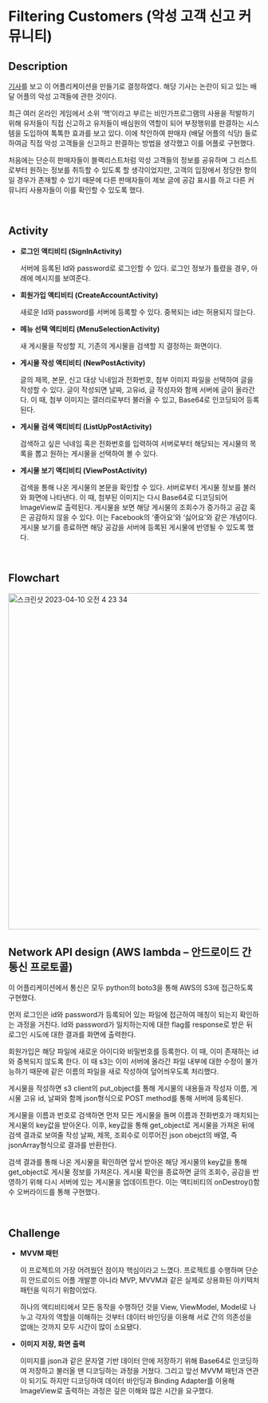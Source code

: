 # Filtering Customers (악성 고객 신고 커뮤니티)

## Description
[기사](https://www.youtube.com/watch?v=uD4xbRCqR00)를 보고 이 어플리케이션을 만들기로 결정하였다. 해당 기사는 논란이 되고 있는 배달 어플의 악성 고객들에 관한 것이다. 

최근 여러 온라인 게임에서 소위 ‘핵’이라고 부르는 비인가프로그램의 사용을 적발하기 위해 유저들이 직접 신고하고 유저들이 배심원의 역할이 되어 부정행위를 판결하는 시스템을
도입하여 톡톡한 효과를 보고 있다. 이에 착안하여 판매자 (배달 어플의 식당) 들로 하여금 직접 악성 고객들을 신고하고 판결하는 방법을 생각했고 이를 어플로 구현했다.

처음에는 단순히 판매자들이 블랙리스트처럼 악성 고객들의 정보를 공유하며 그 리스트로부터 원하는 정보를 취득할 수 있도록 할 생각이었지만, 고객의 입장에서 정당한 항의일 경우가 존재할 수 있기 때문에 다른 판매자들이 제보 글에 공감 표시를 하고 다른 커뮤니티 사용자들이 이를 확인할 수 있도록 했다.

<br>

## Activity
* __로그인 액티비티 (SignInActivity)__

    서버에 등록된 Id와 password로 로그인할 수 있다. 로그인 정보가 틀렸을 경우, 아래에 메시지를 보여준다.


* __회원가입 액티비티 (CreateAccountActivity)__
    
    새로운 Id와 password를 서버에 등록할 수 있다. 중복되는 id는 허용되지 않는다.

* __메뉴 선택 액티비티 (MenuSelectionActivity)__

    새 게시물을 작성할 지, 기존의 게시물을 검색할 지 결정하는 화면이다.

* __게시물 작성 액티비티 (NewPostActivity)__

    글의 제목, 본문, 신고 대상 닉네임과 전화번호, 첨부 이미지 파일을 선택하여 글을 작성할 수 있다. 글이 작성되면 날짜, 고유id, 글 작성자와 함께 서버에 글이 올라간다. 이 때, 첨부 이미지는 갤러리로부터 불러올 수 있고, Base64로 인코딩되어 등록된다.

* __게시물 검색 액티비티 (ListUpPostActivity)__

    검색하고 싶은 닉네임 혹은 전화번호를 입력하여 서버로부터 해당되는 게시물의 목록을 뽑고 원하는 게시물을 선택하여 볼 수 있다.

* __게시물 보기 액티비티 (ViewPostActivity)__

    검색을 통해 나온 게시물의 본문을 확인할 수 있다. 서버로부터 게시물 정보를 불러와 화면에 나타낸다. 이 때, 첨부된 이미지는 다시 Base64로 디코딩되어 ImageView로 출력된다. 게시물을 보면 해당 게시물의 조회수가 증가하고 공감 혹은 공감하지 않을 수 있다. 이는 Facebook의 ‘좋아요’와 ‘싫어요’와 같은 개념이다. 게시물 보기를 종료하면 해당 공감을 서버에 등록된 게시물에 반영될 수 있도록 했다.

<br>

## Flowchart
<img width="675" alt="스크린샷 2023-04-10 오전 4 23 34" src="https://user-images.githubusercontent.com/50101334/230792855-45d16889-2dab-476d-ab19-fe542f71f594.png">


<br>

## Network API design (AWS lambda – 안드로이드 간 통신 프로토콜)
이 어플리케이션에서 통신은 모두 python의 boto3을 통해 AWS의 S3에 접근하도록 구현했다.

먼저 로그인은 id와 password가 등록되어 있는 파일에 접근하여 매칭이 되는지 확인하는 과정을 거친다. Id와 password가 일치하는지에 대한 flag를 response로 받은 뒤 로그인 시도에 대한 결과를 화면에 출력한다.

회원가입은 해당 파일에 새로운 아이디와 비밀번호를 등록한다. 이 때, 이미 존재하는 id와 중복되지 않도록 한다. 이 때 s3는 이미 서버에 올라간 파일 내부에 대한 수정이 불가능하기 때문에 같은 이름의 파일을 새로 작성하여 덮어씌우도록 처리했다.

게시물을 작성하면 s3 client의 put_object를 통해 게시물의 내용들과 작성자 이름, 게시물 고유 id, 날짜와 함께 json형식으로 POST method를 통해 서버에 등록된다.

게시물을 이름과 번호로 검색하면 먼저 모든 게시물을 돌며 이름과 전화번호가 매치되는 게시물의 key값을 받아온다. 이후, key값을 통해 get_object로 게시물을 가져온 뒤에 검색 결과로 보여줄 작성 날짜, 제목, 조회수로 이루어진 json obejct의 배열, 즉 jsonArray형식으로 결과를 반환한다.

검색 결과를 통해 나온 게시물을 확인하면 앞서 받아온 해당 게시물의 key값을 통해 get_object로 게시물 정보를 가져온다. 게시물 확인을 종료하면 글의 조회수, 공감을 반영하기 위해 다시 서버에 있는 게시물을 업데이트한다. 이는 액티비티의 onDestroy()함수 오버라이드를 통해 구현했다.

<br>

## Challenge
* __MVVM 패턴__
    
    이 프로젝트의 가장 어려웠던 점이자 핵심이라고 느꼈다. 프로젝트를 수행하며 단순히 안드로이드 어플 개발뿐 아니라 MVP, MVVM과 같은 실제로 상용화된 아키텍처 패턴을 익히기 위함이었다.

    하나의 액티비티에서 모든 동작을 수행하던 것을 View, ViewModel, Model로 나누고 각자의 역할을 이해하는 것부터 데이터 바인딩을 이용해 서로 간의 의존성을 없애는 것까지 모두 시간이 많이 소요됐다.

* __이미지 저장, 화면 출력__

    이미지를 json과 같은 문자열 기반 데이터 안에 저장하기 위해 Base64로 인코딩하여 저장하고 불러올 땐 디코딩하는 과정을 거쳤다. 그리고 앞선 MVVM 패턴과 연관이 되기도 하지만 디코딩하여 데이터 바인딩과 Binding Adapter를 이용해 ImageView로 출력하는 과정은 깊은 이해와 많은 시간을 요구했다.

